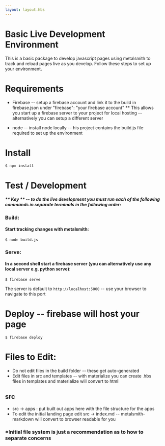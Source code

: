 ```yaml
---
layout: layout.hbs
---
```


# Basic Live Development Environment

This is a basic package to develop javascript pages using metalsmith to 
track and reload pages live as you develop.  Follow these steps to set up your 
environment.

# Requirements
* Firebase -- setup a firebase account and link it to the build in firebase.json under "firebase": "your firebase account"
** This allows you start up a firebase server to your project for local hosting -- alternatively you can setup a different server

* node -- install node locally -- his project contains the build.js file required to set up the environment

# Install

    $ npm install

# Test / Development
##### ** Key ** -- to do the live development you must run each of the following commands in separate terminals in the following order: 

### Build:
#### Start tracking changes with metalsmith:
	$ node build.js 

### Serve:
#### In a second shell start a firebase server (you can alternatively use any local server e.g. python serve): 
	$ firebase serve	

The server is default to `http://localhost:5000` -- use your browser to navigate to this port

# Deploy -- firebase will host your page 

	$ firebase deploy

# Files to Edit:
* Do not edit files in the build folder -- these get auto-generated 
* Edit files in src and templates -- with materialize you can create .hbs files in templates and materialize will convert to html

## src
* src -> apps : put built out apps here with the file structure for the apps
* To edit the initial landing page edit src -> index.md -- metalsmith-markdown will convert to browser readable for you

### *Initial file system is just a recommendation as to how to separate concerns